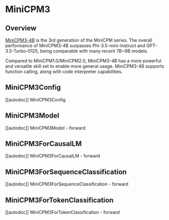 <!--Copyright 2025 The HuggingFace Team. All rights reserved.

Licensed under the Apache License, Version 2.0 (the "License"); you may not use this file except in compliance with
the License. You may obtain a copy of the License at

http://www.apache.org/licenses/LICENSE-2.0

Unless required by applicable law or agreed to in writing, software distributed under the License is distributed on
an "AS IS" BASIS, WITHOUT WARRANTIES OR CONDITIONS OF ANY KIND, either express or implied. See the License for the
specific language governing permissions and limitations under the License.

⚠️ Note that this file is in Markdown but contain specific syntax for our doc-builder (similar to MDX) that may not be
rendered properly in your Markdown viewer.

-->
# MiniCPM3

## Overview

[MiniCPM3-4B](https://huggingface.co/openbmb/MiniCPM3-4B) is the 3rd generation of the MiniCPM series. The overall performance of MiniCPM3-4B surpasses Phi-3.5-mini-Instruct and GPT-3.5-Turbo-0125, being comparable with many recent 7B~9B models.

Compared to MiniCPM1.0/MiniCPM2.0, MiniCPM3-4B has a more powerful and versatile skill set to enable more general usage. MiniCPM3-4B supports function calling, along with code interpreter capabilities.

## MiniCPM3Config

[[autodoc]] MiniCPM3Config

## MiniCPM3Model

[[autodoc]] MiniCPM3Model
    - forward

## MiniCPM3ForCausalLM

[[autodoc]] MiniCPM3ForCausalLM
    - forward

## MiniCPM3ForSequenceClassification

[[autodoc]] MiniCPM3ForSequenceClassification
    - forward

## MiniCPM3ForTokenClassification

[[autodoc]] MiniCPM3ForTokenClassification
    - forward
